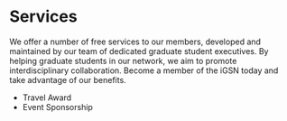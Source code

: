 # Services

We offer a number of free services to our members, developed and maintained by our team of dedicated graduate student executives. By helping graduate students in our network, we aim to promote interdisciplinary collaboration. Become a member of the iGSN today and take advantage of our benefits.

- Travel Award
- Event Sponsorship